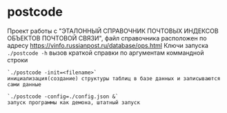 # postcode
Проект работы с "ЭТАЛОННЫЙ СПРАВОЧНИК ПОЧТОВЫХ ИНДЕКСОВ ОБЪЕКТОВ ПОЧТОВОЙ СВЯЗИ", файл справочника расположен по адресу https://vinfo.russianpost.ru/database/ops.html
 Ключи запуска
    `./postcode -h`
    вызов краткой справки по аргументам коммандной строки

    `./postcode -init=<filename>`
    инициализация(создание) структуры таблиц в базе данных и записываются сами данные

    `./postcode -config=./config.json &`
    запуск программы как демона, штатный запуск
